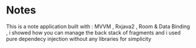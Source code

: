 # Notes


This is a note application built with : MVVM , Rxjava2 , Room & Data Binding
, i showed how you can manage the back stack of fragments and i used pure dependecy injection without any libraries for simplicity 
